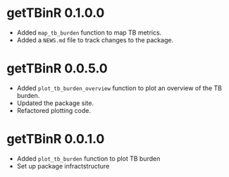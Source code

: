 # getTBinR 0.1.0.0

* Added `map_tb_burden` function to map TB metrics.
* Added a `NEWS.md` file to track changes to the package.

# getTBinR 0.0.5.0

* Added `plot_tb_burden_overview` function to plot an overview of the TB burden.
* Updated the package site.
* Refactored plotting code.

# getTBinR 0.0.1.0

* Added `plot_tb_burden` function to plot TB burden
* Set up package infractstructure


